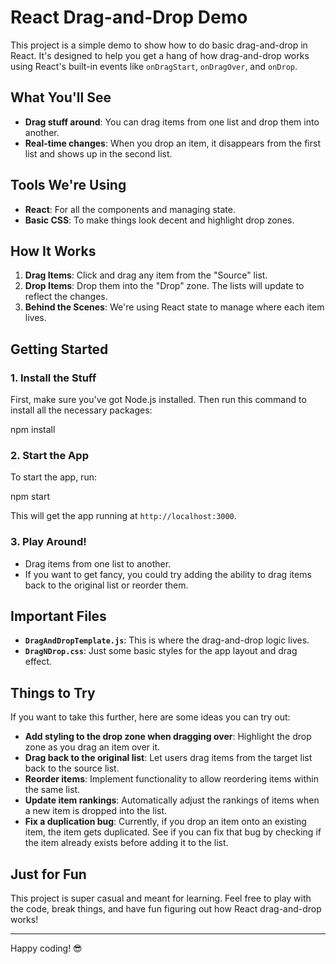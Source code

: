 # React Drag-and-Drop Demo

This project is a simple demo to show how to do basic drag-and-drop in React. It's designed to help you get a hang of how drag-and-drop works using React's built-in events like `onDragStart`, `onDragOver`, and `onDrop`.

## What You'll See

- **Drag stuff around**: You can drag items from one list and drop them into another.
- **Real-time changes**: When you drop an item, it disappears from the first list and shows up in the second list.

## Tools We're Using

- **React**: For all the components and managing state.
- **Basic CSS**: To make things look decent and highlight drop zones.

## How It Works

1. **Drag Items**: Click and drag any item from the "Source" list.
2. **Drop Items**: Drop them into the "Drop" zone. The lists will update to reflect the changes.
3. **Behind the Scenes**: We're using React state to manage where each item lives.

## Getting Started

### 1. Install the Stuff

First, make sure you've got Node.js installed. Then run this command to install all the necessary packages:

npm install

### 2. Start the App

To start the app, run:

npm start

This will get the app running at `http://localhost:3000`.

### 3. Play Around!

- Drag items from one list to another.
- If you want to get fancy, you could try adding the ability to drag items back to the original list or reorder them.

## Important Files

- **`DragAndDropTemplate.js`**: This is where the drag-and-drop logic lives.
- **`DragNDrop.css`**: Just some basic styles for the app layout and drag effect.

## Things to Try

If you want to take this further, here are some ideas you can try out:

- **Add styling to the drop zone when dragging over**: Highlight the drop zone as you drag an item over it.
- **Drag back to the original list**: Let users drag items from the target list back to the source list.
- **Reorder items**: Implement functionality to allow reordering items within the same list.
- **Update item rankings**: Automatically adjust the rankings of items when a new item is dropped into the list.
- **Fix a duplication bug**: Currently, if you drop an item onto an existing item, the item gets duplicated. See if you can fix that bug by checking if the item already exists before adding it to the list.

## Just for Fun

This project is super casual and meant for learning. Feel free to play with the code, break things, and have fun figuring out how React drag-and-drop works!

---

Happy coding! 😎
